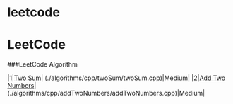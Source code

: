 # leetcode
LeetCode
========

###LeetCode Algorithm



|1|[Two Sum](https://oj.leetcode.com/problems/two-sum/)| (./algorithms/cpp/twoSum/twoSum.cpp)|Medium|
|2|[Add Two Numbers](https://oj.leetcode.com/problems/add-two-numbers/)| (./algorithms/cpp/addTwoNumbers/addTwoNumbers.cpp)|Medium|